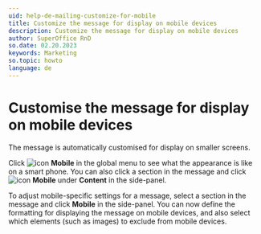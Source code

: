 ```yaml
---
uid: help-de-mailing-customize-for-mobile
title: Customize the message for display on mobile devices
description: Customize the message for display on mobile devices
author: SuperOffice RnD
so.date: 02.20.2023
keywords: Marketing
so.topic: howto
language: de
---
```


# Customise the message for display on mobile devices

The message is automatically customised for display on smaller screens.

Click ![icon][img1] **Mobile** in the global menu to see what the appearance is like on a smart phone. You can also click a section in the message and click ![icon][img1] **Mobile** under **Content** in the side-panel.

To adjust mobile-specific settings for a message, select a section in the message and click **Mobile** in the side-panel. You can now define the formatting for displaying the message on mobile devices, and also select which elements (such as images) to exclude from mobile devices.

<!-- Referenced links -->

<!-- Referenced images -->
[img1]: ../../../media/icons/marketing-and-forms/mobile.png

